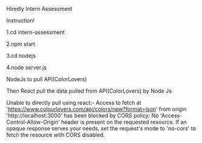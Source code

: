 Hiredly Intern Assessment

Instruction!

1.cd intern-assessment

2.npm start

3.cd nodejs

4.node server.js


NodeJs to pull API(ColorLovers)

Then React pull the data pulled from API(ColorLovers) by Node Js


Unable to directly pull using react:-
Access to fetch at 'https://www.colourlovers.com/api/colors/new?format=json' from origin 'http://localhost:3000' has been blocked by CORS policy: 
No 'Access-Control-Allow-Origin' header is present on the requested resource. If an opaque response serves your needs, set the request's mode to 
'no-cors' to fetch the resource with CORS disabled.
